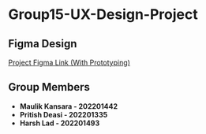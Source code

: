 # Group15-UX-Design-Project


## Figma Design
  
[Project Figma Link (With Prototyping)](https://www.figma.com/proto/GJN2cVe3wPH7NhZEH17pkT/App?node-id=4-2&t=brK9AMAKuJ2E7IhQ-1)

## Group Members

- **Maulik Kansara - 202201442** 
- **Pritish Deasi - 202201335** 
- **Harsh Lad - 202201493** 
